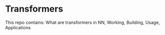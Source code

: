 # Transformers
This repo contains: What are transformers in NN, Working, Building, Usage, Applications
